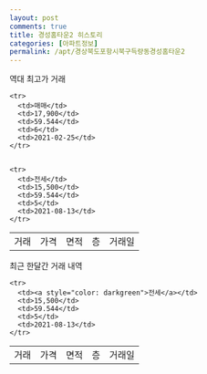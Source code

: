 ```yaml
---
layout: post
comments: true
title: 경성홈타운2 히스토리
categories: [아파트정보]
permalink: /apt/경상북도포항시북구득량동경성홈타운2
---
```


역대 최고가 거래
<table class="sortable">
    <tr>
      <td>거래</td>
      <td>가격</td>
      <td>면적</td>
      <td>층</td>
      <td>거래일</td>
    </tr>
    
    <tr>
      <td>매매</td>
      <td>17,900</td>
      <td>59.544</td>
      <td>6</td>
      <td>2021-02-25</td>
    </tr>
        
    
    <tr>
      <td>전세</td>
      <td>15,500</td>
      <td>59.544</td>
      <td>5</td>
      <td>2021-08-13</td>
    </tr>
        
    
</table>

최근 한달간 거래 내역

<font size='small'>
<table class="sortable">
    <tr>
      <td>거래</td>
      <td>가격</td>
      <td>면적</td>
      <td>층</td>
      <td>거래일</td>
    </tr>

    <tr>
      <td><a style="color: darkgreen">전세</a></td>
      <td>15,500</td>
      <td>59.544</td>
      <td>5</td>
      <td>2021-08-13</td>
    </tr>
      
</table>
</font>

